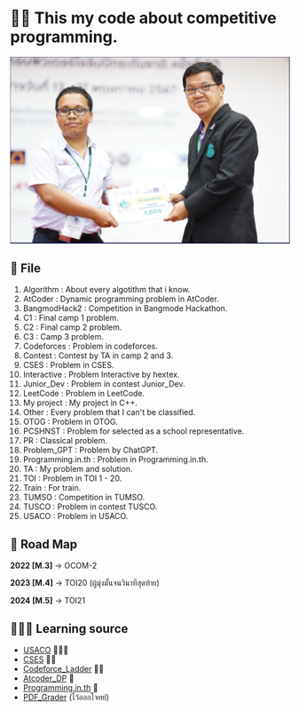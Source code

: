 # 🐱‍💻 This my code about competitive programming.

<img src="https://raw.githubusercontent.com/DraSoGo/Competitive-Programming/refs/heads/main/Source/image.png"/>

## 📁 File
1. Algorithm : About every algotithm that i know.
2. AtCoder : Dynamic programming problem in AtCoder.
3. BangmodHack2 : Competition in Bangmode Hackathon.
4. C1 : Final camp 1 problem.
5. C2 : Final camp 2 problem.
6. C3 : Camp 3 problem.
7. Codeforces : Problem in codeforces.
8. Contest : Contest by TA in camp 2 and 3.
9. CSES : Problem in CSES.
10. Interactive : Problem Interactive by hextex.
11. Junior_Dev : Problem in contest Junior_Dev.
12. LeetCode : Problem in LeetCode.
13. My project : My project in C++.
14. Other : Every problem that I can't be classified.
15. OTOG : Problem in OTOG.
16. PCSHNST : Problem for selected as a school representative.
17. PR : Classical problem.
18. Problem_GPT : Problem by ChatGPT.
19. Programming.in.th : Problem in Programming.in.th.
20. TA : My problem and solution.
21. TOI : Problem in TOI 1 - 20.
22. Train : For train.
23. TUMSO : Competition in TUMSO.
24. TUSCO : Problem in contest TUSCO.
25. USACO : Problem in USACO.
## 🧭 Road Map
**2022 [M.3]** -> OCOM-2

**2023 [M.4]** -> TOI20 (ผู้มุ่งมั้นจนวินาทีสุดท้าย)

**2024 [M.5]** -> TOI21
## 👨🏻‍🎓 Learning source
- [USACO](https://usaco.guide/dashboard/) 🌟🌟🌟
- [CSES](https://cses.fi/problemset/list/) 🌟🌟
- [Codeforce_Ladder](https://earthshakira.github.io/a2oj-clientside/server/Ladders.html) 🌟🌟
- [Atcoder_DP](https://atcoder.jp/contests/dp/tasks) 🌟
- [Programming.in.th](https://programming.in.th/) 🌟
- [PDF_Grader](https://pdf.graders.me/) (ไว้ออกโจทย์)